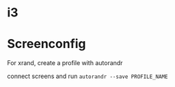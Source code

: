 # i3


# Screenconfig

For xrand, create a profile with autorandr

connect screens and run
`autorandr --save PROFILE_NAME`
